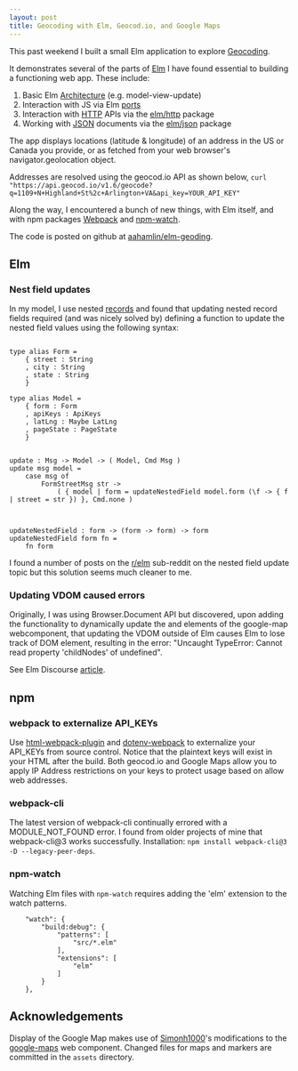 ```yaml
---
layout: post
title: Geocoding with Elm, Geocod.io, and Google Maps
---
```


This past weekend I built a small Elm application to explore [Geocoding](https://en.wikipedia.org/wiki/Geocoding).

It demonstrates several of the parts of [Elm](https://elm-lang.org) I have found essential to building a functioning web app. These include:
1. Basic Elm [Architecture](https://guide.elm-lang.org/architecture/) (e.g. model-view-update)
2. Interaction with JS via Elm [ports](https://guide.elm-lang.org/interop/ports.html)
3. Interaction with [HTTP](https://guide.elm-lang.org/effects/http.html) APIs via the [elm/http](https://package.elm-lang.org/packages/elm/http/latest/) package
4. Working with [JSON](https://guide.elm-lang.org/effects/json.html) documents via the [elm/json](https://package.elm-lang.org/packages/elm/json/latest/) package

The app displays locations (latitude & longitude) of an address in the US or Canada you provide, or as fetched from your web browser's navigator.geolocation object.

Addresses are resolved using the geocod.io API as shown below,
  `curl "https://api.geocod.io/v1.6/geocode?q=1109+N+Highland+St%2c+Arlington+VA&api_key=YOUR_API_KEY"`

Along the way, I encountered a bunch of new things, with Elm itself, and with npm packages [Webpack](https://www.npmjs.com/package/webpack) and [npm-watch](https://www.npmjs.com/package/npm-watch).

The code is posted on github at [aahamlin/elm-geoding](https://github.com/aahamlin/elm-geocoding).

## Elm

### Nest field updates

In my model, I use nested [records](https://elm-lang.org/docs/records) and found that updating nested record fields required (and was nicely solved by) defining a function to update the nested field values using the following syntax:


```

type alias Form =
    { street : String
    , city : String
    , state : String
    }

type alias Model =
    { form : Form
    , apiKeys : ApiKeys
    , latLng : Maybe LatLng
    , pageState : PageState
    }


update : Msg -> Model -> ( Model, Cmd Msg )
update msg model =
    case msg of
        FormStreetMsg str ->
            ( { model | form = updateNestedField model.form (\f -> { f | street = str }) }, Cmd.none )



updateNestedField : form -> (form -> form) -> form
updateNestedField form fn =
    fn form

```

I found a number of posts on the [r/elm](https://www.reddit.com/r/elm/) sub-reddit on the nested field update topic but this solution seems much cleaner to me.

### Updating VDOM caused errors

Originally, I was using Browser.Document API but discovered, upon adding the functionality to dynamically update the <google-map> and <google-map-marker> elements of the google-map webcomponent, that updating the VDOM outside of Elm causes Elm to lose track of DOM element, resulting in the error: "Uncaught TypeError: Cannot read property 'childNodes' of undefined".

See Elm Discourse [article](https://discourse.elm-lang.org/t/javascript-exception-cannot-read-property-childnodes-of-undefined-with-extension-dark-reader/2748).


## npm


### webpack to externalize API_KEYs

Use [html-webpack-plugin](https://www.npmjs.com/package/html-webpack-plugin) and [dotenv-webpack](https://www.npmjs.com/package/dbotenv-webpack) to externalize your API_KEYs from source control. Notice that the plaintext keys will exist in your HTML after the build. Both geocod.io and Google Maps allow you to apply IP Address restrictions on your keys to protect usage based on allow web addresses.

### webpack-cli
The latest version of webpack-cli continually errored with a MODULE_NOT_FOUND error. I found from older projects of mine that webpack-cli@3 works successfully. Installation: `npm install webpack-cli@3 -D --legacy-peer-deps`.

### npm-watch

Watching Elm files with `npm-watch` requires adding the 'elm' extension to the watch patterns.
```
    "watch": {
        "build:debug": {
            "patterns": [
                "src/*.elm"
            ],
            "extensions": [
                "elm"
            ]
        }
    },

```



## Acknowledgements

Display of the Google Map makes use of [Simonh1000](https://github.com/simonh1000)'s modifications to the [google-maps](https://github.com/simonh1000/elm-google-map-webcomponent) web component. Changed files for maps and markers are committed in the `assets` directory.
